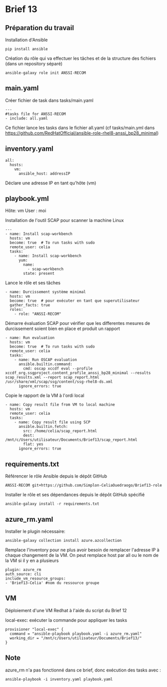 # Brief 13

## Préparation du travail

Installation d'Ansible
```code
pip install ansible
```
Création du rôle qui va effectuer les tâches et de la structure des fichiers (dans un repository séparé)
```code
ansible-galaxy role init ANSSI-RECOM
```

## main.yaml
Créer fichier de task dans tasks/main.yaml
```code
---
#tasks file for ANSSI-RECOM
- include: all.yaml
```
Ce fichier lance les tasks dans le fichier all.yaml (cf tasks/main.yml dans https://github.com/RedHatOfficial/ansible-role-rhel8-anssi_bp28_minimal)

## inventory.yaml

```code=
all:
  hosts:
    vm:
      ansible_host: addressIP
```
Déclare une adresse IP en tant qu'hôte (vm)

## playbook.yml

Hôte: vm
User : moi

Installation de l'outil SCAP pour scanner la machine Linux

```code=
---
- name: Install scap-workbench
  hosts: vm
  become: true  # To run tasks with sudo
  remote_user: celia
  tasks:
    - name: Install scap-workbench
      yum:
        name:  
          - scap-workbench
        state: present
```

Lance le rôle et ses tâches
```code
- name: Durcissement système minimal
  hosts: vm
  become: true  # pour exécuter en tant que superutilisateur
  gather_facts: true
  roles:
    - role: "ANSSI-RECOM"
```

Démarre évaluation SCAP pour vérifier que les differentes mesures de durcissement soient bien en place et produit un rapport
```code
- name: Run evaluation
  hosts: vm
  become: true  # To run tasks with sudo
  remote_user: celia
  tasks:
    - name: Run OSCAP evaluation
      ansible.builtin.command:
        cmd: oscap xccdf eval --profile xccdf_org.ssgproject.content_profile_anssi_bp28_minimal --results scap_results.xml --report scap_report.html /usr/share/xml/scap/ssg/content/ssg-rhel8-ds.xml
      ignore_errors: true
```

Copie le rapport de la VM à l'ordi local
```code
- name: Copy result file from VM to local machine
  hosts: vm
  remote_user: celia
  tasks:
    - name: Copy result file using SCP
      ansible.builtin.fetch:
        src: /home/celia/scap_report.html
        dest: /mnt/c/Users/utilisateur/Documents/Brief13/scap_report.html
        flat: yes
      ignore_errors: true
```

## requirements.txt

Référencer le rôle Ansible depuis le dépôt GitHub 
```code
ANSSI-RECOM git+https://github.com/Simplon-CeliaOuedraogo/Brief13-role
```
Installer le rôle et ses dépendances depuis le dépôt GitHub spécifié
```code
ansible-galaxy install -r requirements.txt
```

## azure_rm.yaml

Installer le plugin nécessaire:
```code
ansible-galaxy collection install azure.azcollection
```
Remplace l'inventory pour ne plus avoir besoin de remplacer l'adresse IP à chaque changement de la VM. On peut remplace host par all ou le nom de la VM si il y en a plusieurs
```code
plugin: azure_rm
auth_source: cli
include_vm_resource_groups:
- 'Brief13-Celia' #nom du ressource groupe
```

## VM

Déploiement d'une VM Redhat à l'aide du script du Brief 12

local-exec: exécuter la commande pour appliquer les tasks
```code=
provisioner "local-exec" {
  command = "ansible-playbook playbook.yaml -i azure_rm.yaml"
  working_dir = "/mnt/c/Users/utilisateur/Documents/Brief13/"
}
```

## Note

azure_rm n'a pas fonctionné dans ce brief, donc exécution des tasks avec : 
```code
ansible-playbook -i inventory.yaml playbook.yaml
```
